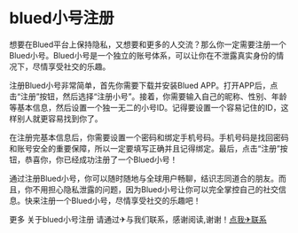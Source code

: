 # blued小号注册

想要在Blued平台上保持隐私，又想要和更多的人交流？那么你一定需要注册一个Blued小号。Blued小号是一个独立的账号体系，可以让你在不泄露真实身份的情况下，尽情享受社交的乐趣。

注册Blued小号非常简单，首先你需要下载并安装Blued APP。打开APP后，点击“注册”按钮，然后选择“注册小号”。接着，你需要输入自己的昵称、性别、年龄等基本信息，然后设置一个独一无二的小号ID。记得要设置一个容易记住的ID，这样别人就更容易找到你了。

在注册完基本信息后，你需要设置一个密码和绑定手机号码。手机号码是找回密码和账号安全的重要保障，所以一定要填写正确并且记得绑定。最后，点击“注册”按钮，恭喜你，你已经成功注册了一个Blued小号！

通过注册Blued小号，你可以随时随地与全球用户畅聊，结识志同道合的朋友。而且，你不用担心隐私泄露的问题，因为Blued小号让你可以完全掌控自己的社交信息。快来注册一个Blued小号，尽情享受社交的乐趣吧！

更多 关于blued小号注册 请通过✈与我们联系，感谢阅读,谢谢！[点我✈联系](https://d.k02.cc)